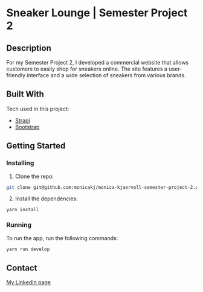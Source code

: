 # Sneaker Lounge | Semester Project 2
## Description

For my Semester Project 2, I developed a commercial website that allows customers to easily shop for sneakers online. The site features a user-friendly interface and a wide selection of sneakers from various brands.

## Built With

Tech used in this project:

- [Strapi](https://strapi.io/)
- [Bootstrap](https://getbootstrap.com)

## Getting Started

### Installing

1. Clone the repo:

```bash
git clone git@github.com:monicakj/monica-kjaervoll-semester-project-2.git
```

2. Install the dependencies:

```
yarn install
```

### Running

To run the app, run the following commands:

```bash
yarn run develop
```

## Contact

[My LinkedIn page](https://www.linkedin.com/in/monica-kj%C3%A6rvoll-b8bba3133/)
